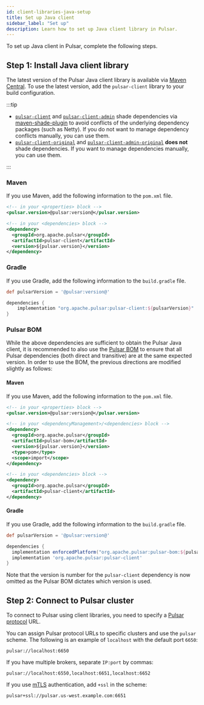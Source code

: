 ```yaml
---
id: client-libraries-java-setup
title: Set up Java client
sidebar_label: "Set up"
description: Learn how to set up Java client library in Pulsar.
---
```


To set up Java client in Pulsar, complete the following steps.

## Step 1: Install Java client library

The latest version of the Pulsar Java client library is available via [Maven Central](http://search.maven.org/#artifactdetails%7Corg.apache.pulsar%7Cpulsar-client%7C@pulsar:version@%7Cjar). To use the latest version, add the `pulsar-client` library to your build configuration.

:::tip

- [`pulsar-client`](https://search.maven.org/artifact/org.apache.pulsar/pulsar-client) and [`pulsar-client-admin`](https://search.maven.org/artifact/org.apache.pulsar/pulsar-client-admin) shade dependencies via [maven-shade-plugin](https://maven.apache.org/plugins/maven-shade-plugin/) to avoid conflicts of the underlying dependency packages (such as Netty). If you do not want to manage dependency conflicts manually, you can use them.
- [`pulsar-client-original`](https://search.maven.org/artifact/org.apache.pulsar/pulsar-client-original) and [`pulsar-client-admin-original`](https://search.maven.org/artifact/org.apache.pulsar/pulsar-client-admin-original) **does not** shade dependencies. If you want to manage dependencies manually, you can use them.

:::

### Maven

If you use Maven, add the following information to the `pom.xml` file.

```xml
<!-- in your <properties> block -->
<pulsar.version>@pulsar:version@</pulsar.version>

<!-- in your <dependencies> block -->
<dependency>
  <groupId>org.apache.pulsar</groupId>
  <artifactId>pulsar-client</artifactId>
  <version>${pulsar.version}</version>
</dependency>
```

### Gradle

If you use Gradle, add the following information to the `build.gradle` file.

```groovy
def pulsarVersion = '@pulsar:version@'

dependencies {
	implementation "org.apache.pulsar:pulsar-client:${pulsarVersion}"
}
```

### Pulsar BOM

While the above dependencies are sufficient to obtain the Pulsar Java client, it is recommended to also use the [Pulsar BOM](https://github.com/apache/pulsar/blob/master/pip/pip-326.md) to ensure that all Pulsar dependencies (both direct and transitive) are at the same expected version.
In order to use the BOM, the previous directions are modified slightly as follows:

#### Maven

If you use Maven, add the following information to the `pom.xml` file.

```xml
<!-- in your <properties> block -->
<pulsar.version>@pulsar:version@</pulsar.version>

<!-- in your <dependencyManagement>/<dependencies> block -->
<dependency>
  <groupId>org.apache.pulsar</groupId>
  <artifactId>pulsar-bom</artifactId>
  <version>${pulsar.version}</version>
  <type>pom</type>
  <scope>import</scope>
</dependency>

<!-- in your <dependencies> block -->
<dependency>
  <groupId>org.apache.pulsar</groupId>
  <artifactId>pulsar-client</artifactId>
</dependency>
```

#### Gradle

If you use Gradle, add the following information to the `build.gradle` file.

```groovy
def pulsarVersion = '@pulsar:version@'

dependencies {
  implementation enforcedPlatform("org.apache.pulsar:pulsar-bom:${pulsarVersion}")
  implementation 'org.apache.pulsar:pulsar-client'
}
```
Note that the version is number for the `pulsar-client` dependency is now omitted as the Pulsar BOM dictates which version is used.

## Step 2: Connect to Pulsar cluster

To connect to Pulsar using client libraries, you need to specify a [Pulsar protocol](developing-binary-protocol.md) URL.

You can assign Pulsar protocol URLs to specific clusters and use the `pulsar` scheme. The following is an example of `localhost` with the default port `6650`:

```http
pulsar://localhost:6650
```

If you have multiple brokers, separate `IP:port` by commas:

```http
pulsar://localhost:6550,localhost:6651,localhost:6652
```

If you use [mTLS](security-tls-authentication.md) authentication, add `+ssl` in the scheme:

```http
pulsar+ssl://pulsar.us-west.example.com:6651
```
